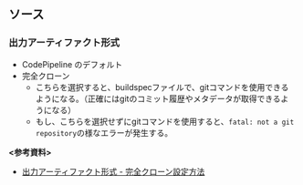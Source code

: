 
## ソース
### 出力アーティファクト形式
- CodePipeline のデフォルト
- 完全クローン
  - こちらを選択すると、buildspecファイルで、gitコマンドを使用できるようになる。（正確にはgitのコミット履歴やメタデータが取得できるようになる）
  - もし、こちらを選択せずにgitコマンドを使用すると、```fatal: not a git repository```の様なエラーが発生する。

**<参考資料>**  
- [出力アーティファクト形式 - 完全クローン設定方法](https://dev.classmethod.jp/articles/update-codepipeline-supports-codecommit-git-clone-as-source-action/)

